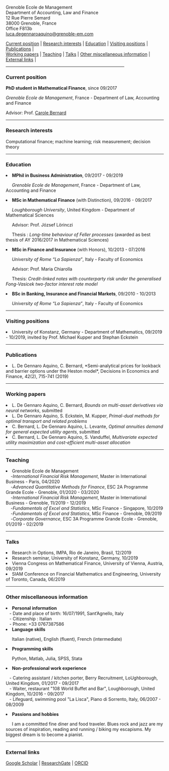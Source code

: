 Grenoble Ecole de Management <br>
Department of Accounting, Law and Finance <br>
12 Rue Pierre Semard <br>
38000 Grenoble, France <br>
Office F813b <br>
luca.degennaroaquino@grenoble-em.com <br>


<div>
 
  <div>
  <a href="#current-position">Current position</a> | <a href="#research-interests">Research interests</a> | <a href="#education">Education</a> | <a href="#visiting-positions">Visiting positions</a> | <a href="#publications">Publications</a> | 
  </div>
  <div>
   <a href="#working-papers">Working papers</a> | <a href="#teaching">Teaching</a> | <a href="#talks">Talks</a> | <a href="#other-miscellaneous-information">Other miscellaneous information</a> |  <a href="#external-links">External links</a> |
  </div>
  
</div>

<hr width="75%">

<!--- <a href="https://raw.githubusercontent.com/luca-dga/-/master/CV_LucaDGA.pdf" target="_blank">Download CV</a>  --->

<!--- <hr width="25%"> --->
 
 
### **Current position**
   <b>PhD student in Mathematical Finance</b>, since 09/2017 

   *Grenoble Ecole de Management*, France - Department of Law, Accounting and Finance
   
   Advisor: Prof. <a href="http://www.carole.bernard.free.fr/" target="_blank">Carole Bernard</a>
    
<hr>
    
### **Research interests**
Computational finance; machine learning; risk measurement; decision theory


<hr>

### **Education**

<li><b>MPhil in Business Administration</b>, 09/2017 - 09/2019 </li> 
    
&nbsp;&nbsp;&nbsp;&nbsp; *Grenoble Ecole de Management*, France - Department of Law, Accounting and Finance 	 
    
<li><b>MSc in Mathematical Finance</b> (with Distinction), 09/2016 - 09/2017 </li>

&nbsp;&nbsp;&nbsp;&nbsp; *Loughborough University*, United Kingdom - Department of Mathematical Sciences

&nbsp;&nbsp;&nbsp;&nbsp; Advisor: Prof. József Lörinczi

&nbsp;&nbsp;&nbsp;&nbsp; Thesis : *Long-time behaviour of Feller processes* (awarded as best thesis of AY 2016/2017 in Mathematical Sciences)

<li><b>MSc in Finance and Insurance</b> (with Honors), 10/2013 - 07/2016 </li>

&nbsp;&nbsp;&nbsp;&nbsp; *University of Rome “La Sapienza”*, Italy - Faculty of Economics

&nbsp;&nbsp;&nbsp;&nbsp; Advisor: Prof. Maria Chiarolla

&nbsp;&nbsp;&nbsp;&nbsp; Thesis: *Credit-linked notes with counterparty risk under the generalised Fong-Vasicek two-factor interest rate model*
    
<li><b>BSc in Banking, Insurance and Financial Markets</b>, 09/2010 - 10/2013 </li>
 
&nbsp;&nbsp;&nbsp;&nbsp; *University of Rome “La Sapienza”*, Italy - Faculty of Economics
   
<hr>

### **Visiting positions**

<li>University of Konstanz, Germany - Department of Mathematics, 09/2019 - 10/2019, invited by Prof. Michael Kupper and Stephan Eckstein </li>

<hr>

### **Publications**

<li>L. De Gennaro Aquino, C. Bernard, *Semi-analytical prices for lookback and barrier options under the Heston model*, Decisions in Economics and Finance, 42(2), 715-741 (2019)</li>

<hr>

### **Working papers**

<li>L. De Gennaro Aquino, C. Bernard, <i>Bounds on multi-asset derivatives via neural networks</i>, submitted</li>

<li>L. De Gennaro Aquino, S. Eckstein, M. Kupper, <i>Primal-dual methods for optimal transport and related problems</i></li>

<li>C. Bernard, L. De Gennaro Aquino, L. Levante, <i>Optimal annuities demand for general expected utility agents</i>, submitted</li>

<li>C. Bernard, L. De Gennaro Aquino, S. Vanduffel, <i>Multivariate expected utility maximization and cost-efficient multi-asset allocation</i></li>

<hr>

### **Teaching**

<li>Grenoble Ecole de Management</li>
&nbsp;&nbsp;&nbsp; -<i>International Financial Risk Management</i>, Master in International Business - Paris, 04/2020 <br>
&nbsp;&nbsp;&nbsp; -<i>Advanced Quantitative Methods for Finance</i>, ESC 2A Programme Grande Ecole - Grenoble, 01/2020 - 03/2020<br>
&nbsp;&nbsp;&nbsp; -<i>International Financial Risk Management</i>, Master in International Business - Grenoble, 11/2019 - 12/2019<br>
&nbsp;&nbsp;&nbsp; -<i>Fundamentals of Excel and Statistics</i>, MSc Finance - Singapore, 10/2019<br>
&nbsp;&nbsp;&nbsp; -<i>Fundamentals of Excel and Statistics</i>, MSc Finance - Grenoble, 09/2019<br>
&nbsp;&nbsp;&nbsp; -<i>Corporate Governance</i>, ESC 3A Programme Grande Ecole - Grenoble, 01/2019 - 02/2019<br>

<hr>

### **Talks**

<li>Research in Options, IMPA, Rio de Janeiro, Brasil, 12/2019</li>
<li>Research seminar, University of Konstanz, Germany, 10/2019</li>
<li>Vienna Congress on Mathematical Finance, University of Vienna, Austria, 09/2019</li>
<li>SIAM Conference on Financial Mathematics and Engineering, University of Toronto, Canada, 06/2019</li>

<hr>

### **Other miscellaneous information**

<li><b>Personal information</b></li>
&nbsp;&nbsp; - Date and place of birth: 16/07/1991, Sant’Agnello, Italy <br>
&nbsp;&nbsp; - Citizenship : Italian <br>
&nbsp;&nbsp; - Phone: +33 0767387586

<li><b>Language skills</b></li>

&nbsp;&nbsp;&nbsp;&nbsp; Italian (native), English (fluent), French (intermediate)
    
<li><b>Programming skills</b></li>

&nbsp;&nbsp;&nbsp;&nbsp; Python, Matlab, Julia, SPSS, Stata
    
<li><b>Non-professional work experience</b></li>

&nbsp;&nbsp; - Catering assistant / kitchen porter, Berry Recruitment, LoUghborough, United Kingdom, 01/2017 - 09/2017<br>
&nbsp;&nbsp; - Waiter, restaurant "108 World Buffet and Bar", Loughborough, United Kingdom, 10/2016 - 09/2017<br>
&nbsp;&nbsp; - Lifeguard, swimming pool "La Lisca", Piano di Sorrento, Italy, 06/2007 - 08/2009<br>

<li><b>Passions and hobbies</b></li>

&nbsp;&nbsp;&nbsp;&nbsp; I am a committed fine diner and food traveler. Blues rock and jazz are my sources of inspiration, reading and running / biking my escapisms. My biggest dream is to become a pianist. 
<hr>

### **External links**

<a href="https://scholar.google.it/citations?user=Jk0lgM4AAAAJ&hl=it&oi=ao" target="_blank">Google Scholar</a> | 
<a href="https://www.researchgate.net/profile/Luca_De_Gennaro_Aquino" target="_blank">ResearchGate</a> |
<a href="https://orcid.org/0000-0001-5377-5385" target="_blank">ORCID</a> 
